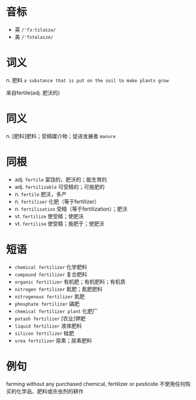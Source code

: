 # 音标

- 英 `/'fɜːtɪlaɪzə/`
- 美 `/'fɝtəlaɪzɚ/`

# 词义

n. 肥料
`a substance that is put on the soil to make plants grow`



来自fertile(adj. 肥沃的)

# 同义

n. [肥料]肥料；受精媒介物；促进发展者
`manure`

# 同根

- adj. `fertile` 富饶的，肥沃的；能生育的
- adj. `fertilizable` 可受精的；可施肥的
- n. `fertile` 肥沃，多产
- n. `fertiliser` 化肥（等于fertilizer）
- n. `fertilisation` 受精（等于fertilization）；肥沃
- vt. `fertilize` 使受精；使肥沃
- vt. `fertilise` 使受精；施肥于；使肥沃

# 短语

- `chemical fertilizer` 化学肥料
- `compound fertilizer` 复合肥料
- `organic fertilizer` 有机肥；有机肥料；有机质
- `nitrogen fertilizer` 氮肥；氮肥肥料
- `nitrogenous fertilizer` 氮肥
- `phosphate fertilizer` 磷肥
- `chemical fertilizer plant` 化肥厂
- `potash fertilizer` [农业]钾肥
- `liquid fertilizer` 液体肥料
- `silicon fertilizer` 硅肥
- `urea fertilizer` 尿素；尿素肥料

# 例句

farming without any purchased chemical, fertilizer or pesticide
不使用任何购买的化学品、肥料或杀虫剂的耕作


